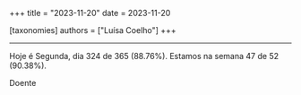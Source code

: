 +++
title = "2023-11-20"
date = 2023-11-20

[taxonomies]
authors = ["Luísa Coelho"]
+++

---

Hoje é Segunda, dia 324 de 365 (88.76%). Estamos na semana 47 de 52 (90.38%).

Doente
